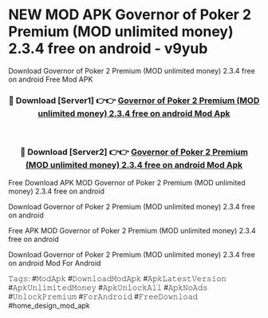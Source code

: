 # NEW MOD APK Governor of Poker 2 Premium (MOD unlimited money) 2.3.4 free on android - v9yub
Download Governor of Poker 2 Premium (MOD unlimited money) 2.3.4 free on android Free Mod APK

<div align="center">
<h3>🔴 Download [Server1] 👉👉 <a href="https://apk-comot.site?title=Governor_of_Poker_2_Premium_(MOD_unlimited_money)_2.3.4_free_on_android">Governor of Poker 2 Premium (MOD unlimited money) 2.3.4 free on android Mod Apk</a></h3><br>

<h3>🔴 Download [Server2] 👉👉 <a href="https://apk-comot.site?title=Governor_of_Poker_2_Premium_(MOD_unlimited_money)_2.3.4_free_on_android">Governor of Poker 2 Premium (MOD unlimited money) 2.3.4 free on android Mod Apk</a></h3>
</div>


Free Download APK MOD Governor of Poker 2 Premium (MOD unlimited money) 2.3.4 free on android

Download Governor of Poker 2 Premium (MOD unlimited money) 2.3.4 free on android 

Free APK MOD Governor of Poker 2 Premium (MOD unlimited money) 2.3.4 free on android 

Download Governor of Poker 2 Premium (MOD unlimited money) 2.3.4 free on android Mod For Android

𝚃𝚊𝚐𝚜: #𝙼𝚘𝚍𝙰𝚙𝚔 #𝙳𝚘𝚠𝚗𝚕𝚘𝚊𝚍𝙼𝚘𝚍𝙰𝚙𝚔 #𝙰𝚙𝚔𝙻𝚊𝚝𝚎𝚜𝚝𝚅𝚎𝚛𝚜𝚒𝚘𝚗 #𝙰𝚙𝚔𝚄𝚗𝚕𝚒𝚖𝚒𝚝𝚎𝚍𝙼𝚘𝚗𝚎𝚢 #𝙰𝚙𝚔𝚄𝚗𝚕𝚘𝚌𝚔𝙰𝚕𝚕 #𝙰𝚙𝚔𝙽𝚘𝙰𝚍𝚜 #𝚄𝚗𝚕𝚘𝚌𝚔𝙿𝚛𝚎𝚖𝚒𝚞𝚖 #𝙵𝚘𝚛𝙰𝚗𝚍𝚛𝚘𝚒𝚍 #𝙵𝚛𝚎𝚎𝙳𝚘𝚠𝚗𝚕𝚘𝚊𝚍 #home_design_mod_apk